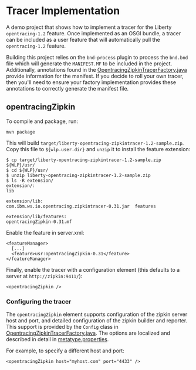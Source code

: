 # Tracer Implementation

A demo project that shows how to implement a tracer for the Liberty `opentracing-1.2` feature.
Once implemented as an OSGI bundle, a tracer can be included as a user feature that will automatically
pull the `opentracing-1.2` feature. 

Building this project relies on the `bnd-process` plugin to process the `bnd.bnd` file which will generate
the `MANIFEST.MF` to be included in the project. Additionally, annotations found in the [OpentracingZipkinTracerFactory.java](src/main/java/com/ibm/ws/opentracing/zipkin/OpentracingZipkinTracerFactory.java)
provide information for the manifest. If you decide to roll your own tracer, then you'll need to ensure your factory
implementation provides these annotations to correctly generate the manifest file.

## opentracingZipkin

To compile and package, run:

    mvn package

This will build `target/liberty-opentracing-zipkintracer-1.2-sample.zip`. Copy this file to `${wlp.user.dir}`
and `unzip` it to install the feature extension:

    $ cp target/liberty-opentracing-zipkintracer-1.2-sample.zip ${WLP}/usr/
    $ cd ${WLP}/usr/
    $ unzip liberty-opentracing-zipkintracer-1.2-sample.zip
    $ ls -R extension/
    extension/:
    lib
    
    extension/lib:
    com.ibm.ws.io.opentracing.zipkintracer-0.31.jar  features
    
    extension/lib/features:
    opentracingZipkin-0.31.mf

Enable the feature in server.xml:

    <featureManager>
      [...]
      <feature>usr:opentracingZipkin-0.31</feature>
    </featureManager>

Finally, enable the tracer with a configuration element (this defaults to a server at `http://zipkin:9411/`):

    <opentracingZipkin />

### Configuring the tracer

The `opentracingZipkin` element supports configuration of the zipkin server host and port,
and detailed configuration of the zipkin builder and reporter. This support is provided by
the `Config` class in [OpentracingZipkinTracerFactory.java](src/main/java/com/ibm/ws/opentracing/zipkin/OpentracingZipkinTracerFactory.java).
The options are localized and described in detail in [metatype.properties](src/main/resources/OSGI-INF/i10n/metatype.properties).

For example, to specify a different host and port:

    <opentracingZipkin host="myhost.com" port="4433" />
